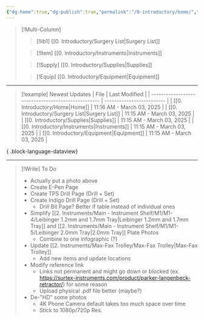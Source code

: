 ```yaml
---
{"dg-home":true,"dg-publish":true,"permalink":"/0-introductory/home/","tags":["gardenEntry"],"dgPassFrontmatter":true}
---
```




>[!Multi-Column]
>>[!lib1] [[0.  Introductory/Surgery List\|Surgery List]]
>
>>[!Item] [[0.  Introductory/Instruments\|Instruments]]
>
>>[!Supply] [[0.  Introductory/Supplies\|Supplies]]
>
>>[!Equip] [[0.  Introductory/Equipment\|Equipment]]


---

>[!example] Newest Updates
> | File                                               | Last Modified             |
> | -------------------------------------------------- | ------------------------- |
> | [[0.  Introductory/Home\|Home]]                 | 11:16 AM - March 03, 2025 |
> | [[0.  Introductory/Surgery List\|Surgery List]] | 11:15 AM - March 03, 2025 |
> | [[0.  Introductory/Supplies\|Supplies]]         | 11:15 AM - March 03, 2025 |
> | [[0.  Introductory/Instruments\|Instruments]]   | 11:15 AM - March 03, 2025 |
> | [[0.  Introductory/Equipment\|Equipment]]       | 11:15 AM - March 03, 2025 |
> 
{ .block-language-dataview}


---

>[!Write] To Do
> - Actually put a photo above
> - Create E-Pen Page
> - Create TPS Drill Page (Drill + Set)
> - Create Indigo Drill Page (Drill + Set)
> 	- Drill Bit Page? Better if table instead of individual ones
> - Simplify [[2. Instruments/Main - Instrument Shelf/M1/M1-4/Leibinger 1.2mm and 1.7mm Tray\|Leibinger 1.2mm and 1.7mm Tray]] and [[2. Instruments/Main - Instrument Shelf/M1/M1-5/Leibinger 2.0mm Tray\|2.0mm Tray]] Plate Photos
> 	-  Combine to one infographic (?)
> - Update [[2. Instruments/Max-Fax Trolley/Max-Fax Trolley\|Max-Fax Trolley]]
> 	-  Add new items and update locations
> - Modify reference link
> 	-  Links not permanent and might go down or blocked (ex. https://surtex-instruments.com/product/parker-langenbeck-retractor/) for some reason
> 	-  Upload physical .pdf file better (maybe?)
> - De-"HD" some photos
> 	-  4K Phone Camera default takes too much space over time
> 	-  Stick to 1080p/720p Res.











